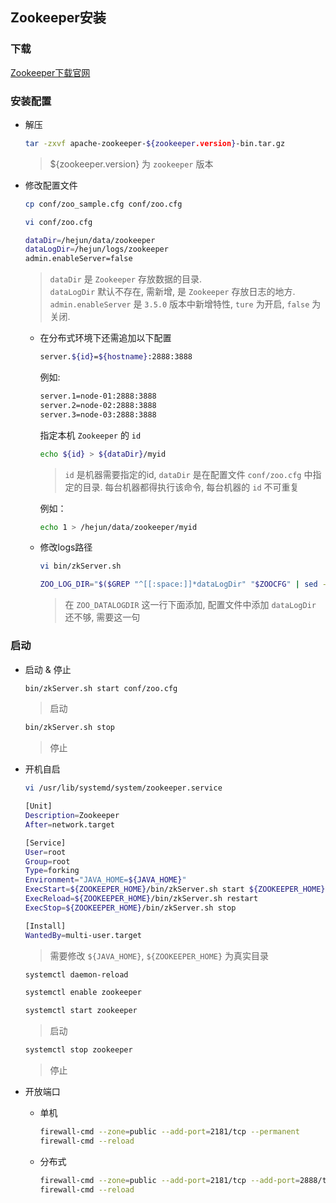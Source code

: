 ## Zookeeper安装

### 下载

[Zookeeper下载官网](https://archive.apache.org/dist/zookeeper/)
  
### 安装配置

- 解压

  ```sh
  tar -zxvf apache-zookeeper-${zookeeper.version}-bin.tar.gz
  ```
  > ${zookeeper.version} 为 `zookeeper` 版本

- 修改配置文件

  ```sh
  cp conf/zoo_sample.cfg conf/zoo.cfg
  ```
  
  ```sh
  vi conf/zoo.cfg
  ```
  
  ```sh
  dataDir=/hejun/data/zookeeper
  dataLogDir=/hejun/logs/zookeeper
  admin.enableServer=false
  ```
  > `dataDir` 是 `Zookeeper` 存放数据的目录.<br/> `dataLogDir` 默认不存在, 需新增, 是 `Zookeeper` 存放日志的地方.<br/> `admin.enableServer` 是 `3.5.0` 版本中新增特性, `ture` 为开启, `false` 为关闭.

  - 在分布式环境下还需追加以下配置

    ```sh
    server.${id}=${hostname}:2888:3888
    ```
    
    例如:
    
    ```sh
    server.1=node-01:2888:3888
    server.2=node-02:2888:3888
    server.3=node-03:2888:3888
    ```
    
    指定本机 `Zookeeper` 的 `id`
    
    ```sh
    echo ${id} > ${dataDir}/myid
    ```
    > `id` 是机器需要指定的id, `dataDir` 是在配置文件 `conf/zoo.cfg` 中指定的目录. 每台机器都得执行该命令, 每台机器的 `id` 不可重复
    
    例如：
    
    ```sh
    echo 1 > /hejun/data/zookeeper/myid
    ```

  - 修改logs路径
    
    ```sh
    vi bin/zkServer.sh
    ```
    
    ```sh
    ZOO_LOG_DIR="$($GREP "^[[:space:]]*dataLogDir" "$ZOOCFG" | sed -e 's/.*=//')"
    ```
    > 在 `ZOO_DATALOGDIR` 这一行下面添加, 配置文件中添加 `dataLogDir` 还不够, 需要这一句

### 启动

- 启动 & 停止

  ```sh
  bin/zkServer.sh start conf/zoo.cfg
  ```
  > 启动
  
  ```sh
  bin/zkServer.sh stop
  ```
  > 停止
  
- 开机自启

  ```sh
  vi /usr/lib/systemd/system/zookeeper.service
  ```
  
  ```sh
  [Unit]
  Description=Zookeeper
  After=network.target
  
  [Service]
  User=root
  Group=root
  Type=forking
  Environment="JAVA_HOME=${JAVA_HOME}"
  ExecStart=${ZOOKEEPER_HOME}/bin/zkServer.sh start ${ZOOKEEPER_HOME}/conf/zoo.cfg
  ExecReload=${ZOOKEEPER_HOME}/bin/zkServer.sh restart
  ExecStop=${ZOOKEEPER_HOME}/bin/zkServer.sh stop
  
  [Install]
  WantedBy=multi-user.target
  ```
  > 需要修改 `${JAVA_HOME}`, `${ZOOKEEPER_HOME}` 为真实目录
  
  ```sh
  systemctl daemon-reload
  ```
  
  ```sh
  systemctl enable zookeeper
  ```
  
  ```sh
  systemctl start zookeeper
  ```
  > 启动
  
  ```sh
  systemctl stop zookeeper
  ```
  > 停止

- 开放端口

  - 单机
  
    ```sh
    firewall-cmd --zone=public --add-port=2181/tcp --permanent
    firewall-cmd --reload
    ```
  
  - 分布式
  
    ```sh
    firewall-cmd --zone=public --add-port=2181/tcp --add-port=2888/tcp --add-port=3888/tcp --permanent
    firewall-cmd --reload
    ```
